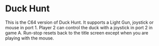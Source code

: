 # Duck Hunt
This is the C64 version of Duck Hunt.
It supports a Light Gun, joystick or mouse in port 1. Player 2 can control the duck with a joystick in port 2 in game A.
Run-stop resets back to the title screen except when you are playing with the mouse.
